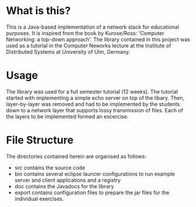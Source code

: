 # What is this?

This is a Java-based implementation of a network stack for educational purposes. It is inspired from the book by Kurose/Ross: 'Computer Networking: a top-down approach'. The library contained in this project was used as a tutorial in the Computer Neworks lecture at the Institute of Distributed Systems at University of Ulm, Germany.

# Usage

The library was used for a full semester tutorial (12 weeks). The tutorial started with implementing a simple echo server on top of the libary. Then, layer-by-layer was removed and had to be implemented by the students down to a network layer that supports lossy transmission of files. Each of the layers to be implemented formed an excercise.

# File Structure

The directories contained herein are organised as follows:
* src contains the source code
* bin contains several eclipse launcer configurations to run example server and client applications and a registry
* doc contains the Javadocs for the library
* export contains configuration files to prepare the jar files for the individual exercises.
